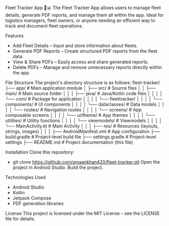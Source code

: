 Fleet Tracker App 🚛📊
The Fleet Tracker App allows users to manage fleet details, generate PDF reports, and manage them all within the app. Ideal for logistics managers, fleet owners, or anyone needing an efficient way to track and document fleet operations.

Features
 - Add Fleet Details – Input and store information about fleets.
 - Generate PDF Reports – Create structured PDF reports from the fleet data.
 - View & Share PDFs – Easily access and share generated reports.
 - Delete PDFs – Manage and remove unnecessary reports directly within the app.

File Structure
The project's directory structure is as follows:
fleet-tracker/
├── app/                    # Main application module
│   ├── src/                # Source files
│   │   ├── main/           # Main source folder
│   │   │   ├── java/       # Java/Kotlin code files
│   │   │   │   └── com/    # Package for application
│   │   │   │       └── fleettracker/
│   │   │   │           └── components/    # UI components
│   │   │   │           └── dataclasses/ # Data models
│   │   │   │           └── routes/ # Navigation routes
│   │   │   │           └── screens/ # App composable screens
│   │   │   │           └── ui/theme/ # App themes
│   │   │   │           └── utilities/  # Utility functions
│   │   │   │           └── viewmodels/ # Viewmodels
│   │   │   │           └── MainActivity.kt # Main Activity
│   │   │   ├── res/        # Resources (layouts, strings, images)
│   │   │   ├── AndroidManifest.xml  # App configuration
├── build.gradle            # Project-level build file
├── settings.gradle         # Project-level settings
├── README.md               # Project documentation (this file)

Installation
Clone this repository:
  - git clone https://github.com/amaankhan420/fleet-tracker.git
Open the project in Android Studio.
Build the project.

Technologies Used
  - Android Studio
  - Kotlin
  - Jetpack Compose
  - PDF generation libraries

License
This project is licensed under the MIT License – see the LICENSE file for details.
